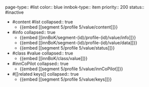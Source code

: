 page-type:: #list
color:: blue
innbok-type:: item
priority:: 200
status:: #inactive

- #content #list
  collapsed:: true
	- {{embed [[segment 5/profile 5/value/content]]}}
- #info
  collapsed:: true
	- {{embed [[innBoK/segment-(id)/profile-(id)/value/info]]}}
	- {{embed [[innBoK/segment-(id)/profile-(id)/value/data]]}}
	- {{embed [[segment 5/profile 5/value/status]]}}
- #class #value
  collapsed:: true
	- {{embed [[innBoK/class/value]]}}
- #innCoPilot
  collapsed:: true
	- {{embed [[segment 5/profile 5/value/innCoPilot]]}}
- #[[related keys]]
  collapsed:: true
	- {{embed [[segment 5/profile 5/value/keys]]}}








